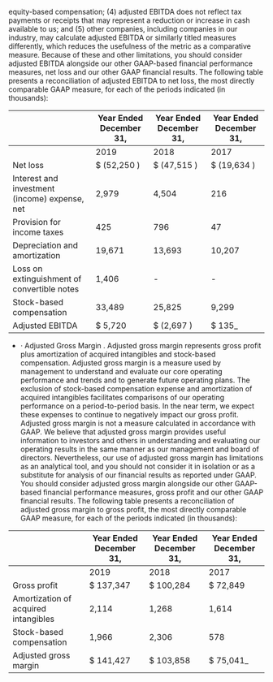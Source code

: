 equity-based compensation; (4) adjusted EBITDA does not reflect tax payments or receipts that may represent a reduction or increase in cash available to us; and (5) other companies, including companies in our industry, may calculate adjusted EBITDA or similarly titled measures differently, which reduces the usefulness of the metric as a comparative measure. Because of these and other limitations, you should consider adjusted EBITDA alongside our other GAAP-based financial performance measures, net loss and our other GAAP financial results. The following table presents a reconciliation of adjusted EBITDA to net loss, the most directly comparable GAAP measure, for each of the periods indicated (in thousands):

|                                               | Year Ended December 31,   | Year Ended December 31,   | Year Ended December 31,   |
|-----------------------------------------------|---------------------------|---------------------------|---------------------------|
|                                               | 2019                      | 2018                      | 2017                      |
| Net loss                                      | $ (52,250 )               | $ (47,515 )               | $ (19,634 )               |
| Interest and investment (income) expense, net | 2,979                     | 4,504                     | 216                       |
| Provision for income taxes                    | 425                       | 796                       | 47                        |
| Depreciation and amortization                 | 19,671                    | 13,693                    | 10,207                    |
| Loss on extinguishment of convertible notes   | 1,406                     | -                         | -                         |
| Stock-based compensation                      | 33,489                    | 25,825                    | 9,299                     |
| Adjusted EBITDA                               | $ 5,720                   | $ (2,697 )                | $ 135$\_{ }$               |

- · Adjusted Gross Margin . Adjusted gross margin represents gross profit plus amortization of acquired intangibles and stock-based compensation. Adjusted gross margin is a measure used by management to understand and evaluate our core operating performance and trends and to generate future operating plans. The exclusion of stock-based compensation expense and amortization of acquired intangibles facilitates comparisons of our operating performance on a period-to-period basis. In the near term, we expect these expenses to continue to negatively impact our gross profit. Adjusted gross margin is not a measure calculated in accordance with GAAP. We believe that adjusted gross margin provides useful information to investors and others in understanding and evaluating our operating results in the same manner as our management and board of directors. Nevertheless, our use of adjusted gross margin has limitations as an analytical tool, and you should not consider it in isolation or as a substitute for analysis of our financial results as reported under GAAP. You should consider adjusted gross margin alongside our other GAAP-based financial performance measures, gross profit and our other GAAP financial results. The following table presents a reconciliation of adjusted gross margin to gross profit, the most directly comparable GAAP measure, for each of the periods indicated (in thousands):

|                                      | Year Ended December 31,   | Year Ended December 31,   | Year Ended December 31,   |
|--------------------------------------|---------------------------|---------------------------|---------------------------|
|                                      | 2019                      | 2018                      | 2017                      |
| Gross profit                         | $ 137,347                 | $ 100,284                 | $ 72,849                  |
| Amortization of acquired intangibles | 2,114                     | 1,268                     | 1,614                     |
| Stock-based compensation             | 1,966                     | 2,306                     | 578                       |
| Adjusted gross margin                | $ 141,427                 | $ 103,858                 | $ 75,041$\_{ }$            |